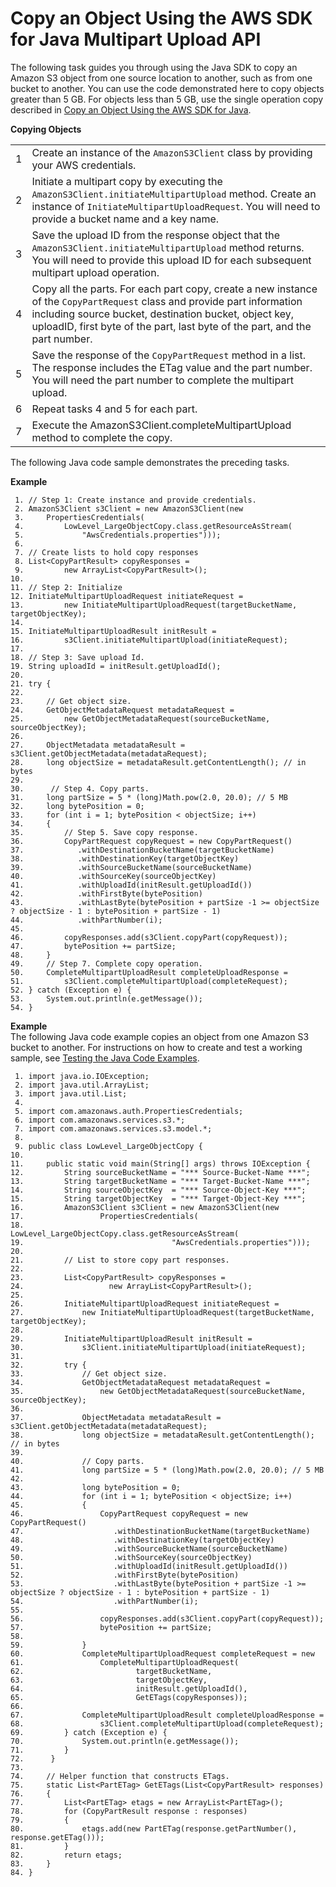 # Copy an Object Using the AWS SDK for Java Multipart Upload API<a name="CopyingObjctsUsingLLJavaMPUapi"></a>

The following task guides you through using the Java SDK to copy an Amazon S3 object from one source location to another, such as from one bucket to another\. You can use the code demonstrated here to copy objects greater than 5 GB\. For objects less than 5 GB, use the single operation copy described in [Copy an Object Using the AWS SDK for Java](CopyingObjectUsingJava.md)\. 


**Copying Objects**  

|  |  | 
| --- |--- |
|  1  |  Create an instance of the `AmazonS3Client` class by providing your AWS credentials\.  | 
|  2  |  Initiate a multipart copy by executing the `AmazonS3Client.initiateMultipartUpload` method\. Create an instance of `InitiateMultipartUploadRequest`\. You will need to provide a bucket name and a key name\.  | 
|  3  |  Save the upload ID from the response object that the `AmazonS3Client.initiateMultipartUpload` method returns\. You will need to provide this upload ID for each subsequent multipart upload operation\.  | 
|  4  |  Copy all the parts\. For each part copy, create a new instance of the `CopyPartRequest` class and provide part information including source bucket, destination bucket, object key, uploadID, first byte of the part, last byte of the part, and the part number\.   | 
|  5  |  Save the response of the `CopyPartRequest` method in a list\. The response includes the ETag value and the part number\. You will need the part number to complete the multipart upload\.   | 
|  6  |  Repeat tasks 4 and 5 for each part\.  | 
|  7  | Execute the AmazonS3Client\.completeMultipartUpload method to complete the copy\.  | 

The following Java code sample demonstrates the preceding tasks\.

**Example**  

```
 1. // Step 1: Create instance and provide credentials.	
 2. AmazonS3Client s3Client = new AmazonS3Client(new 
 3.     PropertiesCredentials(
 4.       	LowLevel_LargeObjectCopy.class.getResourceAsStream(
 5.        		"AwsCredentials.properties")));    
 6. 
 7. // Create lists to hold copy responses
 8. List<CopyPartResult> copyResponses =
 9.         new ArrayList<CopyPartResult>();
10. 
11. // Step 2: Initialize
12. InitiateMultipartUploadRequest initiateRequest = 
13.       	new InitiateMultipartUploadRequest(targetBucketName, targetObjectKey);
14.         
15. InitiateMultipartUploadResult initResult = 
16.        	s3Client.initiateMultipartUpload(initiateRequest);
17. 
18. // Step 3: Save upload Id.
19. String uploadId = initResult.getUploadId();
20. 
21. try {
22. 	
23.     // Get object size.
24.     GetObjectMetadataRequest metadataRequest = 
25.     	new GetObjectMetadataRequest(sourceBucketName, sourceObjectKey);
26. 
27.     ObjectMetadata metadataResult = s3Client.getObjectMetadata(metadataRequest);
28.     long objectSize = metadataResult.getContentLength(); // in bytes
29. 
30.      // Step 4. Copy parts.
31.     long partSize = 5 * (long)Math.pow(2.0, 20.0); // 5 MB
32.     long bytePosition = 0;
33.     for (int i = 1; bytePosition < objectSize; i++)
34.     {
35.         // Step 5. Save copy response.
36.     	CopyPartRequest copyRequest = new CopyPartRequest()
37.            .withDestinationBucketName(targetBucketName)
38.            .withDestinationKey(targetObjectKey)
39.            .withSourceBucketName(sourceBucketName)
40.            .withSourceKey(sourceObjectKey)
41.            .withUploadId(initResult.getUploadId())
42.            .withFirstByte(bytePosition)
43.            .withLastByte(bytePosition + partSize -1 >= objectSize ? objectSize - 1 : bytePosition + partSize - 1) 
44.            .withPartNumber(i);
45. 
46.         copyResponses.add(s3Client.copyPart(copyRequest));
47.         bytePosition += partSize;
48.     }
49.     // Step 7. Complete copy operation.
50.     CompleteMultipartUploadResult completeUploadResponse =
51.         s3Client.completeMultipartUpload(completeRequest);
52. } catch (Exception e) {
53.     System.out.println(e.getMessage());
54. }
```

**Example**  
The following Java code example copies an object from one Amazon S3 bucket to another\. For instructions on how to create and test a working sample, see [Testing the Java Code Examples](UsingTheMPDotJavaAPI.md#TestingJavaSamples)\.  

```
 1. import java.io.IOException;
 2. import java.util.ArrayList;
 3. import java.util.List;
 4. 
 5. import com.amazonaws.auth.PropertiesCredentials;
 6. import com.amazonaws.services.s3.*;
 7. import com.amazonaws.services.s3.model.*;
 8. 
 9. public class LowLevel_LargeObjectCopy {
10. 
11.     public static void main(String[] args) throws IOException {
12.         String sourceBucketName = "*** Source-Bucket-Name ***";
13.         String targetBucketName = "*** Target-Bucket-Name ***";
14.         String sourceObjectKey  = "*** Source-Object-Key ***";
15.         String targetObjectKey  = "*** Target-Object-Key ***";   
16.         AmazonS3Client s3Client = new AmazonS3Client(new 
17.         		PropertiesCredentials(
18.         				LowLevel_LargeObjectCopy.class.getResourceAsStream(
19.         						"AwsCredentials.properties")));    
20.         
21.         // List to store copy part responses.
22. 
23.         List<CopyPartResult> copyResponses =
24.                   new ArrayList<CopyPartResult>();
25.                           
26.         InitiateMultipartUploadRequest initiateRequest = 
27.         	new InitiateMultipartUploadRequest(targetBucketName, targetObjectKey);
28.         
29.         InitiateMultipartUploadResult initResult = 
30.         	s3Client.initiateMultipartUpload(initiateRequest);
31. 
32.         try {
33.             // Get object size.
34.             GetObjectMetadataRequest metadataRequest = 
35.             	new GetObjectMetadataRequest(sourceBucketName, sourceObjectKey);
36. 
37.             ObjectMetadata metadataResult = s3Client.getObjectMetadata(metadataRequest);
38.             long objectSize = metadataResult.getContentLength(); // in bytes
39. 
40.             // Copy parts.
41.             long partSize = 5 * (long)Math.pow(2.0, 20.0); // 5 MB
42. 
43.             long bytePosition = 0;
44.             for (int i = 1; bytePosition < objectSize; i++)
45.             {
46.             	CopyPartRequest copyRequest = new CopyPartRequest()
47.                    .withDestinationBucketName(targetBucketName)
48.                    .withDestinationKey(targetObjectKey)
49.                    .withSourceBucketName(sourceBucketName)
50.                    .withSourceKey(sourceObjectKey)
51.                    .withUploadId(initResult.getUploadId())
52.                    .withFirstByte(bytePosition)
53.                    .withLastByte(bytePosition + partSize -1 >= objectSize ? objectSize - 1 : bytePosition + partSize - 1) 
54.                    .withPartNumber(i);
55. 
56.                 copyResponses.add(s3Client.copyPart(copyRequest));
57.                 bytePosition += partSize;
58. 
59.             }
60.             CompleteMultipartUploadRequest completeRequest = new 
61.             	CompleteMultipartUploadRequest(
62.             			targetBucketName,
63.             			targetObjectKey,
64.             			initResult.getUploadId(),
65.             			GetETags(copyResponses));
66. 
67.             CompleteMultipartUploadResult completeUploadResponse =
68.                 s3Client.completeMultipartUpload(completeRequest);
69.         } catch (Exception e) {
70.         	System.out.println(e.getMessage());
71.         }
72.      }
73.      
74.     // Helper function that constructs ETags.
75.     static List<PartETag> GetETags(List<CopyPartResult> responses)
76.     {
77.         List<PartETag> etags = new ArrayList<PartETag>();
78.         for (CopyPartResult response : responses)
79.         {
80.             etags.add(new PartETag(response.getPartNumber(), response.getETag()));
81.         }
82.         return etags;
83.     }   
84. }
```